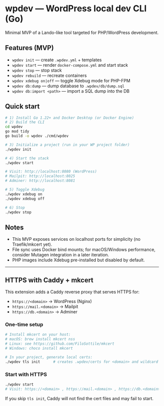 # wpdev — WordPress local dev CLI (Go)

Minimal MVP of a Lando-like tool targeted for PHP/WordPress development.

## Features (MVP)
- `wpdev init` — create `.wpdev.yml` + templates
- `wpdev start` — render `docker-compose.yml` and start stack
- `wpdev stop` — stop stack
- `wpdev rebuild` — recreate containers
- `wpdev xdebug on|off` — toggle Xdebug mode for PHP-FPM
- `wpdev db:dump` — dump database to `.wpdev/db/dump.sql`
- `wpdev db:import <path>` — import a SQL dump into the DB

## Quick start
```bash
# 1) Install Go 1.22+ and Docker Desktop (or Docker Engine)
# 2) Build the CLI
cd wpdev
go mod tidy
go build -o wpdev ./cmd/wpdev

# 3) Initialize a project (run in your WP project folder)
./wpdev init

# 4) Start the stack
./wpdev start

# Visit: http://localhost:8080 (WordPress)
# Mailpit: http://localhost:8025
# Adminer: http://localhost:8081

# 5) Toggle Xdebug
./wpdev xdebug on
./wpdev xdebug off

# 6) Stop
./wpdev stop
```

## Notes
- This MVP exposes services on localhost ports for simplicity (no Traefik/mkcert yet).
- File sync uses Docker bind mounts; for macOS/Windows performance, consider Mutagen integration in a later iteration.
- PHP images include Xdebug pre-installed but disabled by default.


---

## HTTPS with Caddy + mkcert

This extension adds a Caddy reverse proxy that serves HTTPS for:
- `https://<domain>` → WordPress (Nginx)
- `https://mail.<domain>` → Mailpit
- `https://db.<domain>` → Adminer

### One-time setup
```bash
# Install mkcert on your host:
# macOS: brew install mkcert nss
# Linux: see https://github.com/FiloSottile/mkcert
# Windows: choco install mkcert

# In your project, generate local certs:
./wpdev tls init      # creates .wpdev/certs for <domain> and wildcard
```

### Start with HTTPS
```bash
./wpdev start
# Visit: https://<domain> , https://mail.<domain> , https://db.<domain>
```

If you skip `tls init`, Caddy will not find the cert files and may fail to start.
